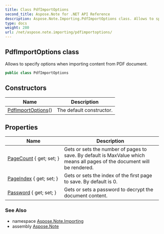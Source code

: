 ```yaml
---
title: Class PdfImportOptions
second_title: Aspose.Note for .NET API Reference
description: Aspose.Note.Importing.PdfImportOptions class. Allows to specify options when importing content from PDF document
type: docs
weight: 280
url: /net/aspose.note.importing/pdfimportoptions/
---
```

## PdfImportOptions class

Allows to specify options when importing content from PDF document.

```csharp
public class PdfImportOptions
```

## Constructors

| Name | Description |
| --- | --- |
| [PdfImportOptions](pdfimportoptions/)() | The default constructor. |

## Properties

| Name | Description |
| --- | --- |
| [PageCount](../../aspose.note.importing/pdfimportoptions/pagecount/) { get; set; } | Gets or sets the number of pages to save. By default is MaxValue which means all pages of the document will be rendered. |
| [PageIndex](../../aspose.note.importing/pdfimportoptions/pageindex/) { get; set; } | Gets or sets the index of the first page to save. By default is 0. |
| [Password](../../aspose.note.importing/pdfimportoptions/password/) { get; set; } | Gets or sets a password to decrypt the document content. |

### See Also

* namespace [Aspose.Note.Importing](../../aspose.note.importing/)
* assembly [Aspose.Note](../../)


